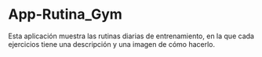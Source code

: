 # App-Rutina_Gym
Esta aplicación muestra las rutinas diarias de entrenamiento, en la que cada ejercicios tiene una descripción y una imagen de cómo hacerlo.
